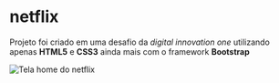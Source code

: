 # netflix

Projeto foi criado em uma desafio da *digital innovation one* utilizando apenas **HTML5** e **CSS3** ainda mais com o framework **Bootstrap**

![Tela home do netflix](https://uploaddeimagens.com.br/images/004/180/595/original/netflix.jpg?1669505614)
